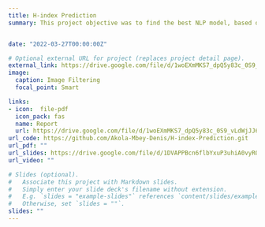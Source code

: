 ```yaml
---
title: H-index Prediction
summary: This project objective was to find the best NLP model, based on the MSE (Mean Squared Error), to predict the h-index of the authors in the computer science domain. This was a class based kaggle challenge with over 120 groups in the Machine and Deep Learning Course at Ecole Polytechnique. My group's submission was ranked 11th. 


date: "2022-03-27T00:00:00Z"

# Optional external URL for project (replaces project detail page).
external_link: https://drive.google.com/file/d/1woEXmMKS7_dpQ5y83c_0S9_vLdWjJJ6O/view?usp=sharing
image:
  caption: Image Filtering
  focal_point: Smart

links:
- icon:  file-pdf
  icon_pack: fas
  name: Report
  url: https://drive.google.com/file/d/1woEXmMKS7_dpQ5y83c_0S9_vLdWjJJ6O/view?usp=sharing
url_code: https://github.com/Akola-Mbey-Denis/H-index-Prediction.git
url_pdf: ""
url_slides: https://drive.google.com/file/d/1DVAPPBcn6flbYxuP3uhiA0vyRQnkfgI0/view?usp=sharing
url_video: ""

# Slides (optional).
#   Associate this project with Markdown slides.
#   Simply enter your slide deck's filename without extension.
#   E.g. `slides = "example-slides"` references `content/slides/example-slides.md`.
#   Otherwise, set `slides = ""`.
slides: ""
---
```

